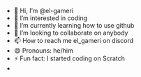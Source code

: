 - 👋 Hi, I’m @el-gameri
- 👀 I’m interested in coding
- 🌱 I’m currently learning how to use github
- 💞️ I’m looking to collaborate on anybody
- 📫 How to reach me el_gameri on discord
- 😄 Pronouns: he/him
- ⚡ Fun fact: I started coding on Scratch
- 
<!---
el-gameri/el-gameri is a ✨ special ✨ repository because its `README.md` (this file) appears on your GitHub profile.
You can click the Preview link to take a look at your changes.
--->
